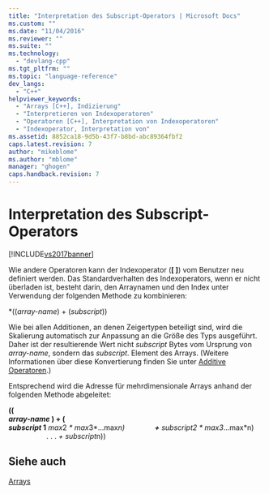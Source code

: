 ```yaml
---
title: "Interpretation des Subscript-Operators | Microsoft Docs"
ms.custom: ""
ms.date: "11/04/2016"
ms.reviewer: ""
ms.suite: ""
ms.technology: 
  - "devlang-cpp"
ms.tgt_pltfrm: ""
ms.topic: "language-reference"
dev_langs: 
  - "C++"
helpviewer_keywords: 
  - "Arrays [C++], Indizierung"
  - "Interpretieren von Indexoperatoren"
  - "Operatoren [C++], Interpretation von Indexoperatoren"
  - "Indexoperator, Interpretation von"
ms.assetid: 8852ca18-9d5b-43f7-b8bd-abc89364fbf2
caps.latest.revision: 7
author: "mikeblome"
ms.author: "mblome"
manager: "ghogen"
caps.handback.revision: 7
---
```

# Interpretation des Subscript-Operators
[!INCLUDE[vs2017banner](../assembler/inline/includes/vs2017banner.md)]

Wie andere Operatoren kann der Indexoperator \(**\[ \]**\) vom Benutzer neu definiert werden.  Das Standardverhalten des Indexoperators, wenn er nicht überladen ist, besteht darin, den Arraynamen und den Index unter Verwendung der folgenden Methode zu kombinieren:  
  
 \*\(\(*array\-name*\) \+ \(*subscript*\)\)  
  
 Wie bei allen Additionen, an denen Zeigertypen beteiligt sind, wird die Skalierung automatisch zur Anpassung an die Größe des Typs ausgeführt.  Daher ist der resultierende Wert nicht *subscript* Bytes vom Ursprung von *array\-name*, sondern das *subscript*. Element des Arrays. \(Weitere Informationen über diese Konvertierung finden Sie unter [Additive Operatoren](../cpp/additive-operators-plus-and.md).\)  
  
 Entsprechend wird die Adresse für mehrdimensionale Arrays anhand der folgenden Methode abgeleitet:  
  
 **\(\(**   
 ***array\-name* \) \+ \(**   
 ***subscript* 1**  *max*2 *\* max*3*...max*n\)               **\+** *subscript*2 *\* max*3*...max*n\)                    . . .  *\+* *subscript*n\)\)  
  
## Siehe auch  
 [Arrays](../cpp/arrays-cpp.md)